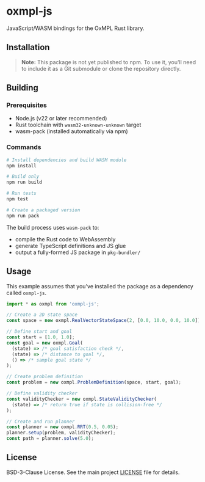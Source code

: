 # oxmpl-js

JavaScript/WASM bindings for the OxMPL Rust library.

## Installation

> **Note:** This package is not yet published to npm. To use it, you'll need to include it as a Git submodule or clone the repository directly.

## Building

### Prerequisites

- Node.js (v22 or later recommended)
- Rust toolchain with `wasm32-unknown-unknown` target
- wasm-pack (installed automatically via npm)

### Commands

```bash
# Install dependencies and build WASM module
npm install

# Build only
npm run build

# Run tests
npm test

# Create a packaged version
npm run pack
```

The build process uses `wasm-pack` to:

- compile the Rust code to WebAssembly
- generate TypeScript definitions and JS glue
- output a fully-formed JS package in `pkg-bundler/`

## Usage

This example assumes that you've installed the package as a dependency called `oxmpl-js`.

```javascript
import * as oxmpl from 'oxmpl-js';

// Create a 2D state space
const space = new oxmpl.RealVectorStateSpace(2, [0.0, 10.0, 0.0, 10.0]);

// Define start and goal
const start = [1.0, 1.0];
const goal = new oxmpl.Goal(
  (state) => /* goal satisfaction check */,
  (state) => /* distance to goal */,
  () => /* sample goal state */
);

// Create problem definition
const problem = new oxmpl.ProblemDefinition(space, start, goal);

// Define validity checker
const validityChecker = new oxmpl.StateValidityChecker(
  (state) => /* return true if state is collision-free */
);

// Create and run planner
const planner = new oxmpl.RRT(0.5, 0.05);
planner.setup(problem, validityChecker);
const path = planner.solve(5.0);
```

## License

BSD-3-Clause License. See the main project [LICENSE](../LICENSE) file for details.
